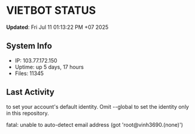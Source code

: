 # VIETBOT STATUS
**Updated**: Fri Jul 11 01:13:22 PM +07 2025

## System Info
- IP: 103.77.172.150
- Uptime: up 5 days, 17 hours
- Files: 11345

## Last Activity

to set your account's default identity.
Omit --global to set the identity only in this repository.

fatal: unable to auto-detect email address (got 'root@vinh3690.(none)')
